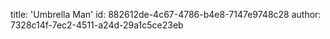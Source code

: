 title: 'Umbrella Man'
id: 882612de-4c67-4786-b4e8-7147e9748c28
author: 7328c14f-7ec2-4511-a24d-29a1c5ce23eb
